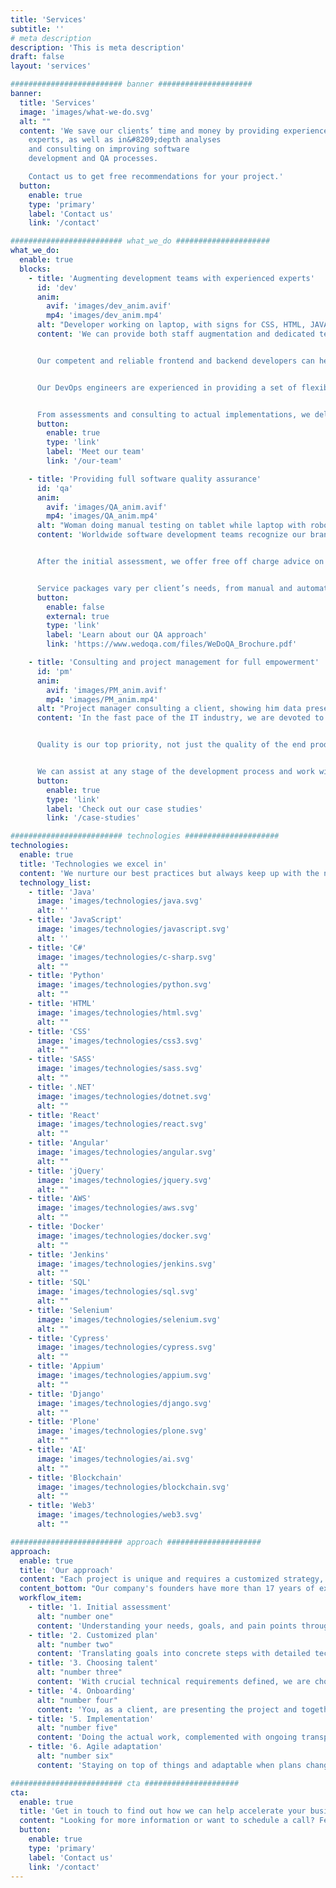 ```yaml
---
title: 'Services'
subtitle: ''
# meta description
description: 'This is meta description'
draft: false
layout: 'services'

######################### banner #####################
banner:
  title: 'Services'
  image: 'images/what-we-do.svg'
  alt: ""
  content: 'We save our clients’ time and money by providing experienced and devoted
    experts, as well as in&#8209;depth analyses
    and consulting on improving software
    development and QA processes.

    Contact us to get free recommendations for your project.'
  button:
    enable: true
    type: 'primary'
    label: 'Contact us'
    link: '/contact'

######################### what_we_do #####################
what_we_do:
  enable: true
  blocks:
    - title: 'Augmenting development teams with experienced experts'
      id: 'dev'
      anim:
        avif: 'images/dev_anim.avif'
        mp4: 'images/dev_anim.mp4'
      alt: "Developer working on laptop, with signs for CSS, HTML, JAVA and JS around him."
      content: 'We can provide both staff augmentation and dedicated teams, depending on your needs.


      Our competent and reliable frontend and backend developers can help your ideas come to life and create top quality web solutions.


      Our DevOps engineers are experienced in providing a set of flexible services designed to enable you to build and deliver products faster and more reliably.


      From assessments and consulting to actual implementations, we deliver the most powerful development solutions.'
      button:
        enable: true
        type: 'link'
        label: 'Meet our team'
        link: '/our-team'

    - title: 'Providing full software quality assurance'
      id: 'qa'
      anim:
        avif: 'images/QA_anim.avif'
        mp4: 'images/QA_anim.mp4'
      alt: "Woman doing manual testing on tablet while laptop with robot hand with magnifying glass is doing automation testing, finding a bug in the code."
      content: 'Worldwide software development teams recognize our brand, WeDoQA, as a reputable international supplier of QA services. Our experience with a variety of technologies guarantees that you have access to the finest options for any type of project.


      After the initial assessment, we offer free off charge advice on the best way to incorporate QA into your development process. With our dedication to clear communication, we know the questions to ask to hit the ground running.


      Service packages vary per client’s needs, from manual and automated quality assurance, QA lead, project consulting to full project management.'
      button:
        enable: false
        external: true
        type: 'link'
        label: 'Learn about our QA approach'
        link: 'https://www.wedoqa.com/files/WeDoQA_Brochure.pdf'

    - title: 'Consulting and project management for full empowerment'
      id: 'pm'
      anim:
        avif: 'images/PM_anim.avif'
        mp4: 'images/PM_anim.mp4'
      alt: "Project manager consulting a client, showing him data presented through graphs and charts."
      content: 'In the fast pace of the IT industry, we are devoted to helping our clients use their resources as efficiently as possible.


      Quality is our top priority, not just the quality of the end product but also the quality of the entire process and collaboration. We are passionate about making your ideas come to life while taking the business side of the project into account too.


      We can assist at any stage of the development process and work with your team within any type of project management methodology including Agile, Scrum, Kanban, and traditional.'
      button:
        enable: true
        type: 'link'
        label: 'Check out our case studies'
        link: '/case-studies'

######################### technologies #####################
technologies:
  enable: true
  title: 'Technologies we excel in'
  content: 'We nurture our best practices but always keep up with the newest technologies.'
  technology_list:
    - title: 'Java'
      image: 'images/technologies/java.svg'
      alt: ''
    - title: 'JavaScript'
      image: 'images/technologies/javascript.svg'
      alt: ''
    - title: 'C#'
      image: 'images/technologies/c-sharp.svg'
      alt: ""
    - title: 'Python'
      image: 'images/technologies/python.svg'
      alt: ""
    - title: 'HTML'
      image: 'images/technologies/html.svg'
      alt: ""
    - title: 'CSS'
      image: 'images/technologies/css3.svg'
      alt: ""
    - title: 'SASS'
      image: 'images/technologies/sass.svg'
      alt: ""
    - title: '.NET'
      image: 'images/technologies/dotnet.svg'
      alt: ""
    - title: 'React'
      image: 'images/technologies/react.svg'
      alt: ""
    - title: 'Angular'
      image: 'images/technologies/angular.svg'
      alt: ""
    - title: 'jQuery'
      image: 'images/technologies/jquery.svg'
      alt: ""
    - title: 'AWS'
      image: 'images/technologies/aws.svg'
      alt: ""
    - title: 'Docker'
      image: 'images/technologies/docker.svg'
      alt: ""
    - title: 'Jenkins'
      image: 'images/technologies/jenkins.svg'
      alt: ""
    - title: 'SQL'
      image: 'images/technologies/sql.svg'
      alt: ""
    - title: 'Selenium'
      image: 'images/technologies/selenium.svg'
      alt: ""
    - title: 'Cypress'
      image: 'images/technologies/cypress.svg'
      alt: ""
    - title: 'Appium'
      image: 'images/technologies/appium.svg'
      alt: ""
    - title: 'Django'
      image: 'images/technologies/django.svg'
      alt: ""
    - title: 'Plone'
      image: 'images/technologies/plone.svg'
      alt: ""
    - title: 'AI'
      image: 'images/technologies/ai.svg'
      alt: ""
    - title: 'Blockchain'
      image: 'images/technologies/blockchain.svg'
      alt: ""
    - title: 'Web3'
      image: 'images/technologies/web3.svg'
      alt: ""

######################### approach #####################
approach:
  enable: true
  title: 'Our approach'
  content: "Each project is unique and requires a customized strategy, but what guides us through every communication and relationship is our in&#8209;depth domain experience, thoroughness in everything we do, transparency, and taking the human aspect into account. These are just a few of [our values](/our-story#values) we live by every day."
  content_bottom: "Our company's founders have more than 17 years of experience in each stage of the development and testing processes and are proficient in the procedures themselves. They are the ones who go through all the motions of an initial meeting, assessment, planning, and choosing the perfect team for you."
  workflow_item:
    - title: '1. Initial assessment'
      alt: "number one"
      content: 'Understanding your needs, goals, and pain points through a detailed interview and in&#8209;depth research'
    - title: '2. Customized plan'
      alt: "number two"
      content: 'Translating goals into concrete steps with detailed technical specifications, based on our expertise'
    - title: '3. Choosing talent'
      alt: "number three"
      content: 'With crucial technical requirements defined, we are choosing the most suitable talent for your project'
    - title: '4. Onboarding'
      alt: "number four"
      content: 'You, as a client, are presenting the project and together we are defining the specific tasks that will be performed'
    - title: '5. Implementation'
      alt: "number five"
      content: 'Doing the actual work, complemented with ongoing transparent communication and regular reporting'
    - title: '6. Agile adaptation'
      alt: "number six"
      content: 'Staying on top of things and adaptable when plans change, whether it is about the requirements or the team structure'

######################### cta #####################
cta:
  enable: true
  title: 'Get in touch to find out how we can help accelerate your business growth'
  content: "Looking for more information or want to schedule a call? Feel free to contact us, and we will follow up with you as soon as possible."
  button:
    enable: true
    type: 'primary'
    label: 'Contact us'
    link: '/contact'
---
```

